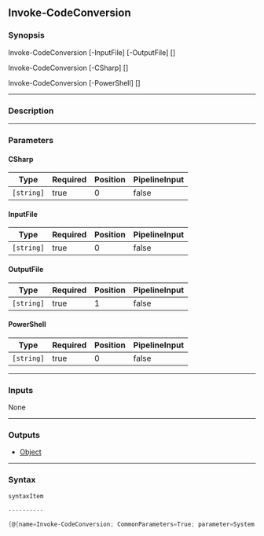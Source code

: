 Invoke-CodeConversion
---------------------

### Synopsis

Invoke-CodeConversion [-InputFile] <string> [-OutputFile] <string> [<CommonParameters>]

Invoke-CodeConversion [-CSharp] <string> [<CommonParameters>]

Invoke-CodeConversion [-PowerShell] <string> [<CommonParameters>]

---

### Description

---

### Parameters
#### **CSharp**

|Type      |Required|Position|PipelineInput|
|----------|--------|--------|-------------|
|`[string]`|true    |0       |false        |

#### **InputFile**

|Type      |Required|Position|PipelineInput|
|----------|--------|--------|-------------|
|`[string]`|true    |0       |false        |

#### **OutputFile**

|Type      |Required|Position|PipelineInput|
|----------|--------|--------|-------------|
|`[string]`|true    |1       |false        |

#### **PowerShell**

|Type      |Required|Position|PipelineInput|
|----------|--------|--------|-------------|
|`[string]`|true    |0       |false        |

---

### Inputs
None

---

### Outputs
* [Object](https://learn.microsoft.com/en-us/dotnet/api/System.Object)

---

### Syntax
```PowerShell
syntaxItem
```
```PowerShell
----------
```
```PowerShell
{@{name=Invoke-CodeConversion; CommonParameters=True; parameter=System.Object[]}, @{name=Invoke-CodeConversion; CommonParameters=True; parameter=System.Object[]}, @{name=Invoke-CodeConvers…
```
